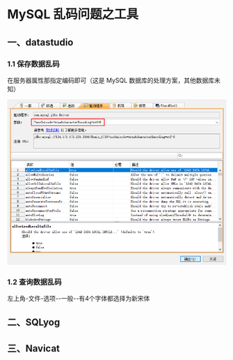 # MySQL 乱码问题之工具

## 一、datastudio

### 1.1 保存数据乱码

在服务器属性那指定编码即可（这是 MySQL 数据库的处理方案，其他数据库未知）

<img src=".\assets\Q]H4M7]YNKJL0F{14L2_FOE.png" alt="img" style="zoom: 80%;" />

### 1.2 查询数据乱码

左上角-文件-选项--一般--有4个字体都选择为新宋体

## 二、SQLyog

## 三、Navicat
